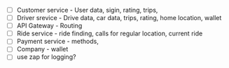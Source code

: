 - [ ] Customer service - User data, sigin, rating, trips,
- [ ] Driver srevice - Drive data, car data, trips, rating, home location, wallet
- [ ] API Gateway - Routing
- [ ] Ride service - ride finding, calls for regular location, current ride
- [ ] Payment service - methods,
- [ ] Company - wallet
- [ ] use zap for logging?
